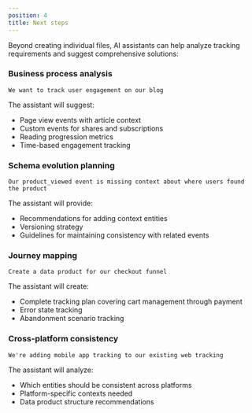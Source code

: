 ```yaml
---
position: 4
title: Next steps
---
```


Beyond creating individual files, AI assistants can help analyze tracking requirements and suggest comprehensive solutions:

### Business process analysis
```
We want to track user engagement on our blog
```

The assistant will suggest:
- Page view events with article context
- Custom events for shares and subscriptions
- Reading progression metrics
- Time-based engagement tracking

### Schema evolution planning
```
Our product_viewed event is missing context about where users found the product
```

The assistant will provide:
- Recommendations for adding context entities
- Versioning strategy
- Guidelines for maintaining consistency with related events

### Journey mapping
```
Create a data product for our checkout funnel
```

The assistant will create:
- Complete tracking plan covering cart management through payment
- Error state tracking
- Abandonment scenario tracking

### Cross-platform consistency
```
We're adding mobile app tracking to our existing web tracking
```

The assistant will analyze:
- Which entities should be consistent across platforms
- Platform-specific contexts needed
- Data product structure recommendations
